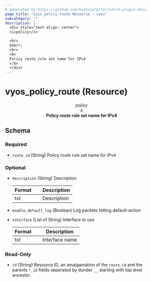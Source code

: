 ```yaml
---
# generated by https://github.com/hashicorp/terraform-plugin-docs
page_title: "vyos_policy_route Resource - vyos"
subcategory: ""
description: |-
  <div style="text-align: center">
  <i>policy</i>

  <br>
  &darr;
  <br>
  <b>
  Policy route rule set name for IPv4
  </b>
  </div>
---
```


# vyos_policy_route (Resource)

<div style="text-align: center">
<i>policy</i>

<br>
&darr;
<br>
<b>
Policy route rule set name for IPv4
</b>
</div>



<!-- schema generated by tfplugindocs -->
## Schema

### Required

- `route_id` (String) Policy route rule set name for IPv4

### Optional

- `description` (String) Description

    |  Format &emsp; | Description  |
    |----------|---------------|
    |  txt  &emsp; |  Description  |
- `enable_default_log` (Boolean) Log packets hitting default-action
- `interface` (List of String) Interface to use

    |  Format &emsp; | Description  |
    |----------|---------------|
    |  txt  &emsp; |  Interface name  |

### Read-Only

- `id` (String) Resource ID, an amalgamation of the `route_id` and the parents `*_id` fields seperated by dunder `__` starting with top level ancestor.
